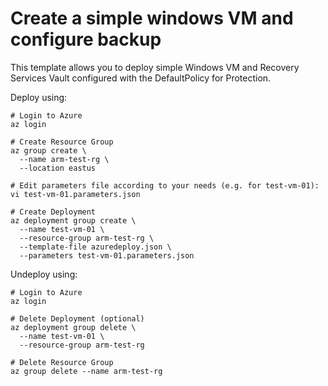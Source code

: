 # Create a simple windows VM and configure backup

This template allows you to deploy simple Windows VM and Recovery Services Vault configured with the DefaultPolicy for Protection.

Deploy using:

```
# Login to Azure
az login

# Create Resource Group
az group create \
  --name arm-test-rg \
  --location eastus

# Edit parameters file according to your needs (e.g. for test-vm-01):
vi test-vm-01.parameters.json

# Create Deployment
az deployment group create \
  --name test-vm-01 \
  --resource-group arm-test-rg \
  --template-file azuredeploy.json \
  --parameters test-vm-01.parameters.json
```

Undeploy using:

```
# Login to Azure
az login

# Delete Deployment (optional)
az deployment group delete \
  --name test-vm-01 \
  --resource-group arm-test-rg

# Delete Resource Group
az group delete --name arm-test-rg

```
